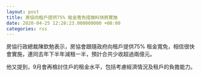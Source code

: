 ```yaml
---
layout: post
title: 房協向租戶提供75% 租金寬免措施料快將實施
date: 2020-04-25 12:28:23.000000000 +08:00
categories: rss
---
```


房協行政總裁陳欽勉表示，房協會跟隨政府向租戶提供75% 租金寬免，相信很快會實施，連同去年下半年減租一半，預計合共少收超過兩億元。

他又提到，9月會再檢討住戶的租金水平，包括考慮經濟情況及租戶的負擔能力。
